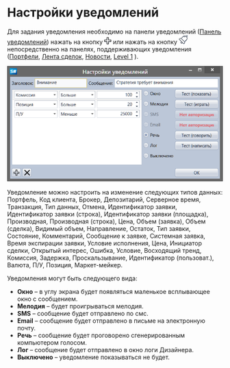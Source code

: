 # Настройки уведомлений

Для задания уведомления необходимо на панели уведомлений ([Панель уведомлений](notification_panel.md)) нажать на кнопку ![Designer Creation tool 00](../../../images/designer_creation_tool_00.png) или нажать на кнопку ![Designer Alert Bell](../../../images/designer_alert_bell.png) непосредственно на панелях, поддерживающих уведомления ([Портфели](../../designer/user_interface/portfolios.md), [Лента сделок](../../designer/user_interface/components/tick_trades.md), [Новости](../user_interface/components/news.md), [Level 1](../user_interface/components/level_1.md) ).

![Designer Notifications Setting](../../../images/designer_notifications_setting.png)

Уведомление можно настроить на изменение следующих типов данных: Портфель, Код клиента, Брокер, Депозитарий, Серверное время, Транзакция, Тип данных, Отмена, Идентификатор заявки, Идентификатор заявки (строка), Идентификатор заявки (площадка), Производная, Производная (строка), Цена, Объем (заявка), Объем (сделка), Видимый объем, Направление, Остаток, Тип заявки, Состояние, Комментарий, Сообщение к заявке, Системная заявка, Время экспирации заявки, Условие исполнения, Цена, Инициатор сделки, Открытый интерес, Ошибка, Условие, Восходящий тренд, Комиссия, Задержка, Проскальзывание, Идентификатор (пользоват.), Валюта, П\/У, Позиция, Маркет\-мейкер.

Уведомления могут быть следующего вида:

- **Окно** – в углу экрана будет появляться маленькое всплывающее окно с сообщением.
- **Мелодия** – будет проигрываться мелодия.
- **SMS** – сообщение будет отправлено по смс.
- **Email** – сообщение будет отправлено в письме на электронную почту.
- **Речь** – сообщение будет проговорено сгенерированным компьютером голосом.
- **Лог** – сообщение будет отправлено в окно логи Дизайнера.
- **Выключено** – уведомление показываться не будет.

